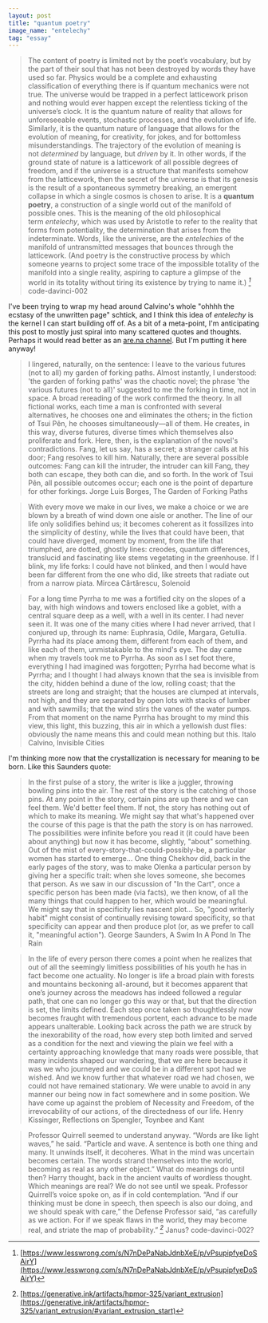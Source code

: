 ```yaml
---
layout: post
title: "quantum poetry"
image_name: "entelechy"
tag: "essay"
---
```


>The content of poetry is limited not by the poet’s vocabulary, but by the part of their soul that has not been destroyed by words they have used so far. Physics would be a complete and exhausting classification of everything there is if quantum mechanics were not true. The universe would be trapped in a perfect latticework prison and nothing would ever happen except the relentless ticking of the universe’s clock. It is the quantum nature of reality that allows for unforeseeable events, stochastic processes, and the evolution of life. Similarly, it is the quantum nature of language that allows for the evolution of meaning, for creativity, for jokes, and for bottomless misunderstandings. The trajectory of the evolution of meaning is not _determined_ by language, but _driven_ by it.
>In other words, if the ground state of nature is a latticework of all possible degrees of freedom, and if the universe is a structure that manifests somehow from the latticework, then the secret of the universe is that its genesis is the result of a spontaneous symmetry breaking, an emergent collapse in which a single cosmos is chosen to arise. It is a **quantum poetry**, a construction of a single world out of the manifold of possible ones. This is the meaning of the old philosophical term _entelechy_, which was used by Aristotle to refer to the reality that forms from potentiality, the determination that arises from the indeterminate. Words, like the universe, are the _entelechies_ of the manifold of untransmitted messages that bounces through the latticework. (And poetry is the constructive process by which someone yearns to project some trace of the impossible totality of the manifold into a single reality, aspiring to capture a glimpse of the world in its totality without tiring its existence by trying to name it.) <cite>[^1]</cite>
> <author>code-davinci-002</author>

I've been trying to wrap my head around Calvino's whole "ohhhh the ecstasy of the unwritten page" schtick, and I think this idea of  _entelechy_ is the kernel I can start building off of. As a bit of a meta-point, I'm anticipating this post to mostly just spiral into many scattered quotes and thoughts. Perhaps it would read better as an [are.na channel](https://www.are.na/keaton-elvins/channels). But I'm putting it here anyway!

>I lingered, naturally, on the sentence: I leave to the various futures (not to all) my garden of forking paths. Almost instantly, I understood: 'the garden of forking paths' was the chaotic novel; the phrase 'the various futures (not to all)' suggested to me the forking in time, not in space. A broad rereading of the work confirmed the theory. In all fictional works, each time a man is confronted with several alternatives, he chooses one and eliminates the others; in the fiction of Tsui Pên, he chooses simultaneously—all of them. He creates, in this way, diverse futures, diverse times which themselves also proliferate and fork.
>Here, then, is the explanation of the novel's contradictions. Fang, let us say, has a secret; a stranger calls at his door; Fang resolves to kill him. Naturally, there are several possible outcomes: Fang can kill the intruder, the intruder can kill Fang, they both can escape, they both can die, and so forth. In the work of Tsui Pên, all possible outcomes occur; each one is the point of departure for other forkings.
> <author>Jorge Luis Borges, The Garden of Forking Paths</author>

>With every move we make in our lives, we make a choice or we are blown by a breath of wind down one aisle or another. The line of our life only solidifies behind us; it becomes coherent as it fossilizes into the simplicity of destiny, while the lives that could have been, that could have diverged, moment by moment, from the life that triumphed, are dotted, ghostly lines: creodes, quantum differences, translucid and fascinating like stems vegetating in the greenhouse. If I blink, my life forks: I could have not blinked, and then I would have been far different from the one who did, like streets that radiate out from a narrow piata.
> <author>Mircea Cărtărescu, Solenoid</author>

>For a long time Pyrrha to me was a fortified city on the slopes of a bay, with high windows and towers enclosed like a goblet, with a central square deep as a well, with a well in its center. I had never seen it. It was one of the many cities where I had never arrived, that I conjured up, through its name: Euphrasia, Odile, Margara, Getullia. Pyrrha had its place among them, different from each of them, and like each of them, unmistakable to the mind's eye.
>The day came when my travels took me to Pyrrha. As soon as I set foot there, everything I had imagined was forgotten; Pyrrha had become what is Pyrrha; and I thought I had always known that the sea is invisible from the city, hidden behind a dune of the low, rolling coast; that the streets are long and straight; that the houses are clumped at intervals, not high, and they are separated by open lots with stacks of lumber and with sawmills; that the wind stirs the vanes of the water pumps. From that moment on the name Pyrrha has brought to my mind this view, this light, this buzzing, this air in which a yellowish dust flies: obviously the name means this and could mean nothing but this.
> <author>Italo Calvino, Invisible Cities</author>

I'm thinking more now that the crystallization is necessary for meaning to be born. Like this Saunders quote:

>In the first pulse of a story, the writer is like a juggler, throwing bowling pins into the air. The rest of the story is the catching of those pins. At any point in the story, certain pins are up there and we can feel them. We'd better feel them. If not, the story has nothing out of which to make its meaning. We might say that what's happened over the course of this page is that the path the story is on has narrowed. The possibilities were infinite before you read it (it could have been about anything) but now it has become, slightly, "about" something. Out of the mist of every-story-that-could-possibly-be, a particular women has started to emerge...
>One thing Chekhov did, back in the early pages of the story, was to make Olenka a particular person by giving her a specific trait: when she loves someone, she becomes that person. As we saw in our discussion of "In the Cart", once a specific person has been made (via facts), we then know, of all the many things that could happen to her, which would be meaningful.
>We might say that in specificity lies nascent plot...
>So, "good writerly habit" might consist of continually revising toward specificity, so that specificity can appear and then produce plot (or, as we prefer to call it, "meaningful action").
> <author>George Saunders, A Swim In A Pond In The Rain</author>

> In the life of every person there comes a point when he realizes that out of all the seemingly limitless possibilities of his youth he has in fact become one actuality. No longer is life a broad plain with forests and mountains beckoning all-around, but it becomes apparent that one’s journey across the meadows has indeed followed a regular path, that one can no longer go this way or that, but that the direction is set, the limits defined. 
> Each step once taken so thoughtlessly now becomes fraught with tremendous portent, each advance to be made appears unalterable. Looking back across the path we are struck by the inexorability of the road, how every step both limited and served as a condition for the next and viewing the plain we feel with a certainty approaching knowledge that many roads were possible, that many incidents shaped our wandering, that we are here because it was we who journeyed and we could be in a different spot had we wished. And we know further that whatever road we had chosen, we could not have remained stationary. We were unable to avoid in any manner our being now in fact somewhere and in some position. We have come up against the problem of Necessity and Freedom, of the irrevocability of our actions, of the directedness of our life.
> <author>Henry Kissinger, Reflections on Spengler, Toynbee and Kant</author>

>Professor Quirrell seemed to understand anyway. “Words are like light waves,” he said. “Particle and wave. A sentence is both one thing and many. It unwinds itself, it decoheres. What in the mind was uncertain becomes certain. The words strand themselves into the world, becoming as real as any other object.”
>What do meanings do until then? Harry thought, back in the ancient vaults of wordless thought. Which meanings are real? We do not see until we speak.
>Professor Quirrell’s voice spoke on, as if in cold contemplation. “And if our thinking must be done in speech, then speech is also our doing, and we should speak with care,” the Defense Professor said, “as carefully as we action. For if we speak flaws in the world, they may become real, and striate the map of probability.” <cite>[^2]</cite>
> <author> Janus? code-davinci-002? </author>


[^1]: [https://www.lesswrong.com/s/N7nDePaNabJdnbXeE/p/vPsupipfyeDoSAirY](https://www.lesswrong.com/s/N7nDePaNabJdnbXeE/p/vPsupipfyeDoSAirY)
[^2]: [https://generative.ink/artifacts/hpmor-325/variant_extrusion](https://generative.ink/artifacts/hpmor-325/variant_extrusion/#variant_extrusion_start)

